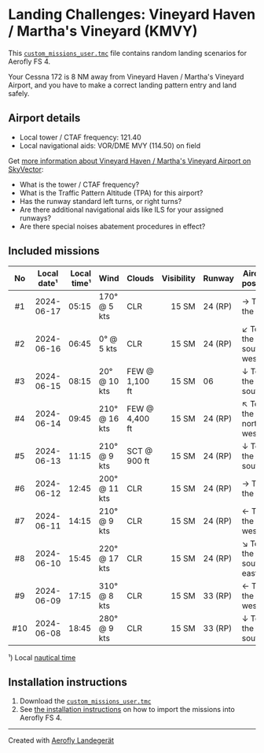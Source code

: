 # Landing Challenges: Vineyard Haven / Martha's Vineyard (KMVY)

This [`custom_missions_user.tmc`](./custom_missions_user.tmc) file contains random landing scenarios for Aerofly FS 4.

Your Cessna 172 is 8 NM away from Vineyard Haven / Martha's Vineyard Airport, and you have to make a correct landing pattern entry and land safely.

## Airport details

- Local tower / CTAF frequency: 121.40
- Local navigational aids: VOR/DME MVY (114.50) on field

Get [more information about Vineyard Haven / Martha's Vineyard Airport on SkyVector](https://skyvector.com/airport/KMVY):

- What is the tower / CTAF frequency?
- What is the Traffic Pattern Altitude (TPA) for this airport?
- Has the runway standard left turns, or right turns?
- Are there additional navigational aids like ILS for your assigned runways?
- Are there special noises abatement procedures in effect?

## Included missions

| No  | Local date¹ | Local time¹ | Wind          | Clouds         | Visibility | Runway  | Aircraft position    |
| :-: | ----------- | ----------: | ------------- | -------------- | ---------: | ------- | -------------------- |
| #1  | 2024-06-17  |       05:15 | 170° @ 5 kts  | CLR            |      15 SM | 24 (RP) | → To the east        |
| #2  | 2024-06-16  |       06:45 | 0° @ 5 kts    | CLR            |      15 SM | 24 (RP) | ↙ To the south-west |
| #3  | 2024-06-15  |       08:15 | 20° @ 10 kts  | FEW @ 1,100 ft |      15 SM | 06      | ↓ To the south       |
| #4  | 2024-06-14  |       09:45 | 210° @ 16 kts | FEW @ 4,400 ft |      15 SM | 24 (RP) | ↖ To the north-west |
| #5  | 2024-06-13  |       11:15 | 210° @ 9 kts  | SCT @ 900 ft   |      15 SM | 24 (RP) | ↓ To the south       |
| #6  | 2024-06-12  |       12:45 | 200° @ 11 kts | CLR            |      15 SM | 24 (RP) | → To the east        |
| #7  | 2024-06-11  |       14:15 | 210° @ 9 kts  | CLR            |      15 SM | 24 (RP) | ← To the west        |
| #8  | 2024-06-10  |       15:45 | 220° @ 17 kts | CLR            |      15 SM | 24 (RP) | ↘ To the south-east |
| #9  | 2024-06-09  |       17:15 | 310° @ 8 kts  | CLR            |      15 SM | 33 (RP) | ← To the west        |
| #10 | 2024-06-08  |       18:45 | 280° @ 9 kts  | CLR            |      15 SM | 33 (RP) | ↓ To the south       |

¹) Local [nautical time](https://en.wikipedia.org/wiki/Nautical_time)

## Installation instructions

1. Download the [`custom_missions_user.tmc`](./custom_missions_user.tmc)
2. See [the installation instructions](https://fboes.github.io/aerofly-missions/docs/generic-installation.html) on how to import the missions into Aerofly FS 4.

---

Created with [Aerofly Landegerät](https://github.com/fboes/aerofly-patterns)

